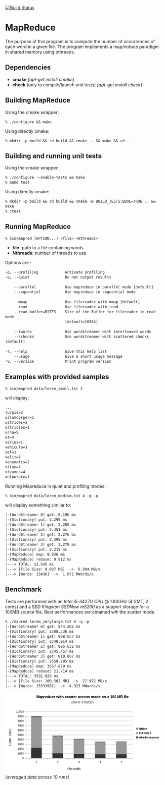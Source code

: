[![Build Status](https://travis-ci.org/jyvet/mapreduce.svg?branch=master)](https://travis-ci.org/jyvet/mapreduce)

MapReduce
=========

The purpose of this program is to compute the number of occurrences of each word in a given file. The program implements a map/reduce paradigm in shared memory using pthreads.


Dependencies
------------

* **cmake** *[apt-get install cmake]*
* **check** (only to compile/launch unit tests) *[apt-get install check]*


Building MapReduce
------------------

Using the cmake wrapper:

    % ./configure && make

Using directly cmake:

    % mkdir -p build && cd build && cmake .. && make && cd ..


Building and running unit tests
-------------------------------

Using the cmake wrapper:

    % ./configure --enable-tests && make
    % make test


Using directly cmake:
   
    % mkdir -p build && cd build && cmake -D BUILD_TESTS:BOOL=TRUE .. && make
    % ctest


Running MapReduce
-----------------

    % bin/mapred [OPTION...] <file> <Nthreads>


* **file:** path to a file containing words
* **Nthreads:** number of threads to use


Options are :

    -p, --profiling            Activate profiling
    -q, --quiet                Do not output results

        --parallel             Use mapreduce in parallel mode [default]
        --sequential           Use mapreduce in sequential mode

        --mmap                 Use filereader with mmap [default]
        --read                 Use filereader with read
        --read-buffer=BYTES    Size of the Buffer for filereader in read mode
                               [default=16384]

        --iwords               Use wordstreamer with interleaved words
        --schunks              Use wordstreamer with scattered chunks [default]

    -?, --help                 Give this help list
        --usage                Give a short usage message
    -V, --version              Print program version



Examples with provided samples
-----------------------------

    % bin/mapred data/lorem_small.txt 2

will display:

    ...
    turpis=2
    ullamcorper=1
    ultrices=2
    ultricies=1
    urna=5
    ut=4
    varius=1
    vehicula=1
    vel=1
    velit=1
    venenatis=2
    vitae=1
    vivamus=4
    vulputate=1


Running Mapreduce in quiet and profiling modes:

    % bin/mapred data/lorem_medium.txt 4 -q -p

will display something similar to:

    |-[WordStreamer 0] get: 8.196 ms
    |-[Dictionary] put: 2.299 ms
    |-[WordStreamer 1] get: 2.200 ms
    |-[Dictionary] put: 2.451 ms
    |-[WordStreamer 2] get: 2.276 ms
    |-[Dictionary] put: 2.395 ms
    |-[WordStreamer 3] get: 2.278 ms
    |-[Dictionary] put: 2.215 ms
    |-[MapReduce] map: 8.036 ms
    |-[MapReduce] reduce: 0.912 ms
    |---> TOTAL: 12.545 ms
    |---> [File Size: 0.087 MB]  ->  6.904 MB/s
    |---> [Words: 13436]  ->  1.071 MWords/s


Benchmark
---------

Tests are performed with an *Intel i5-3427U CPU* @ 1.80GHz (4 SMT, 2 cores) and a SSD *Kingston SSDNow mS200* as a support storage for a 100MB source file. Best performances are obtained wih the scatter mode.

    % ./mapred lorem_verylarge.txt 4 -q -p
    |-[WordStreamer 0] get: 844.262 ms
    |-[Dictionary] put: 2508.536 ms
    |-[WordStreamer 1] get: 808.657 ms
    |-[Dictionary] put: 2548.914 ms
    |-[WordStreamer 2] get: 805.632 ms
    |-[Dictionary] put: 2545.457 ms
    |-[WordStreamer 3] get: 810.067 ms
    |-[Dictionary] put: 2558.705 ms
    |-[MapReduce] map: 3567.679 ms
    |-[MapReduce] reduce: 21.714 ms
    |---> TOTAL: 3592.929 ms
    |---> [File Size: 100.502 MB]  ->  27.972 MB/s
    |---> [Words: 15533581]  ->  4.323 MWords/s


![Performance test](/data/scatter.png)
*(averaged data across 10 runs)*
